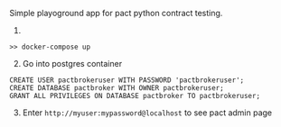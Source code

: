Simple playoground app for pact python contract testing.

1.
```
>> docker-compose up
```

2. Go into postgres container
```psql
CREATE USER pactbrokeruser WITH PASSWORD 'pactbrokeruser';
CREATE DATABASE pactbroker WITH OWNER pactbrokeruser;
GRANT ALL PRIVILEGES ON DATABASE pactbroker TO pactbrokeruser;
```

3. Enter `http://myuser:mypassword@localhost` to see pact admin page
